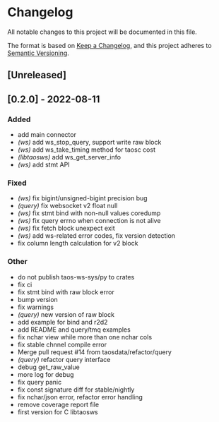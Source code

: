 # Changelog
All notable changes to this project will be documented in this file.

The format is based on [Keep a Changelog](https://keepachangelog.com/en/1.0.0/),
and this project adheres to [Semantic Versioning](https://semver.org/spec/v2.0.0.html).

## [Unreleased]

## [0.2.0] - 2022-08-11

### Added
- add main connector
- *(ws)* add ws_stop_query, support write raw block
- *(ws)* add ws_take_timing method for taosc cost
- *(libtaosws)* add ws_get_server_info
- *(ws)* add stmt API

### Fixed
- *(ws)* fix bigint/unsigned-bigint precision bug
- *(query)* fix websocket v2 float null
- *(ws)* fix stmt bind with non-null values coredump
- *(ws)* fix query errno when connection is not alive
- *(ws)* fix fetch block unexpect exit
- *(ws)* add ws-related error codes, fix version detection
- fix column length calculation for v2 block

### Other
- do not publish taos-ws-sys/py to crates
- fix ci
- fix stmt bind with raw block error
- bump version
- fix warnings
- *(query)* new version of raw block
- add example for bind and r2d2
- add README and query/tmq examples
- fix nchar view while more than one nchar cols
- fix stable chnnel compile error
- Merge pull request #14 from taosdata/refactor/query
- *(query)* refactor query interface
- debug get_raw_value
- more log for debug
- fix query panic
- fix const signature diff for stable/nightly
- fix nchar/json error, refactor error handling
- remove coverage report file
- first version for C libtaosws

